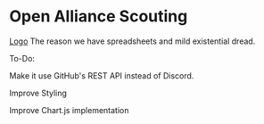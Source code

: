 # Open Alliance Scouting
[Logo](https://raw.githubusercontent.com/Sacrafex/OAS/refs/heads/main/logo.png)
The reason we have spreadsheets and mild existential dread.

To-Do: 

Make it use GitHub's REST API instead of Discord.

Improve Styling

Improve Chart.js implementation
